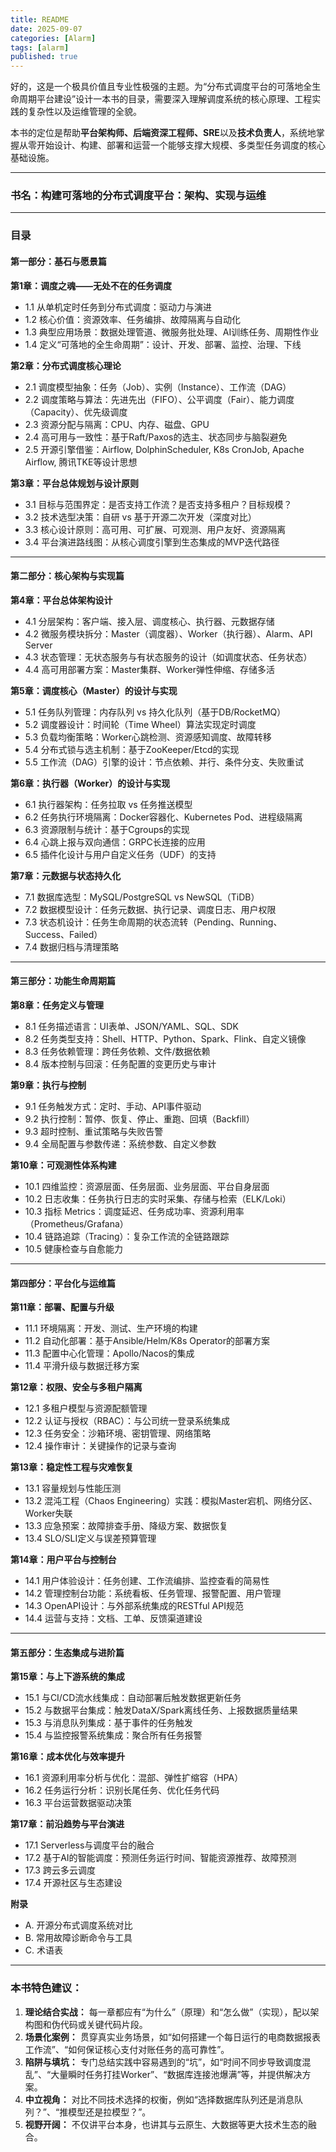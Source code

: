 ```yaml
---
title: README
date: 2025-09-07
categories: [Alarm]
tags: [alarm]
published: true
---
```


好的，这是一个极具价值且专业性极强的主题。为“分布式调度平台的可落地全生命周期平台建设”设计一本书的目录，需要深入理解调度系统的核心原理、工程实践的复杂性以及运维管理的全貌。

本书的定位是帮助**平台架构师、后端资深工程师、SRE**以及**技术负责人**，系统地掌握从零开始设计、构建、部署和运营一个能够支撑大规模、多类型任务调度的核心基础设施。

---

### **书名：构建可落地的分布式调度平台：架构、实现与运维**

---

### **目录**

#### **第一部分：基石与愿景篇**

**第1章：调度之魂——无处不在的任务调度**
*   1.1 从单机定时任务到分布式调度：驱动力与演进
*   1.2 核心价值：资源效率、任务编排、故障隔离与自动化
*   1.3 典型应用场景：数据处理管道、微服务批处理、AI训练任务、周期性作业
*   1.4 定义“可落地的全生命周期”：设计、开发、部署、监控、治理、下线

**第2章：分布式调度核心理论**
*   2.1 调度模型抽象：任务（Job）、实例（Instance）、工作流（DAG）
*   2.2 调度策略与算法：先进先出（FIFO）、公平调度（Fair）、能力调度（Capacity）、优先级调度
*   2.3 资源分配与隔离：CPU、内存、磁盘、GPU
*   2.4 高可用与一致性：基于Raft/Paxos的选主、状态同步与脑裂避免
*   2.5 开源引擎借鉴：Airflow, DolphinScheduler, K8s CronJob, Apache Airflow, 腾讯TKE等设计思想

**第3章：平台总体规划与设计原则**
*   3.1 目标与范围界定：是否支持工作流？是否支持多租户？目标规模？
*   3.2 技术选型决策：自研 vs 基于开源二次开发（深度对比）
*   3.3 核心设计原则：高可用、可扩展、可观测、用户友好、资源隔离
*   3.4 平台演进路线图：从核心调度引擎到生态集成的MVP迭代路径

---

#### **第二部分：核心架构与实现篇**

**第4章：平台总体架构设计**
*   4.1 分层架构：客户端、接入层、调度核心、执行器、元数据存储
*   4.2 微服务模块拆分：Master（调度器）、Worker（执行器）、Alarm、API Server
*   4.3 状态管理：无状态服务与有状态服务的设计（如调度状态、任务状态）
*   4.4 高可用部署方案：Master集群、Worker弹性伸缩、存储多活

**第5章：调度核心（Master）的设计与实现**
*   5.1 任务队列管理：内存队列 vs 持久化队列（基于DB/RocketMQ）
*   5.2 调度器设计：时间轮（Time Wheel）算法实现定时调度
*   5.3 负载均衡策略：Worker心跳检测、资源感知调度、故障转移
*   5.4 分布式锁与选主机制：基于ZooKeeper/Etcd的实现
*   5.5 工作流（DAG）引擎的设计：节点依赖、并行、条件分支、失败重试

**第6章：执行器（Worker）的设计与实现**
*   6.1 执行器架构：任务拉取 vs 任务推送模型
*   6.2 任务执行环境隔离：Docker容器化、Kubernetes Pod、进程级隔离
*   6.3 资源限制与统计：基于Cgroups的实现
*   6.4 心跳上报与双向通信：GRPC长连接的应用
*   6.5 插件化设计与用户自定义任务（UDF）的支持

**第7章：元数据与状态持久化**
*   7.1 数据库选型：MySQL/PostgreSQL vs NewSQL（TiDB）
*   7.2 数据模型设计：任务元数据、执行记录、调度日志、用户权限
*   7.3 状态机设计：任务生命周期的状态流转（Pending、Running、Success、Failed）
*   7.4 数据归档与清理策略

---

#### **第三部分：功能生命周期篇**

**第8章：任务定义与管理**
*   8.1 任务描述语言：UI表单、JSON/YAML、SQL、SDK
*   8.2 任务类型支持：Shell、HTTP、Python、Spark、Flink、自定义镜像
*   8.3 任务依赖管理：跨任务依赖、文件/数据依赖
*   8.4 版本控制与回滚：任务配置的变更历史与审计

**第9章：执行与控制**
*   9.1 任务触发方式：定时、手动、API事件驱动
*   9.2 执行控制：暂停、恢复、停止、重跑、回填（Backfill）
*   9.3 超时控制、重试策略与失败告警
*   9.4 全局配置与参数传递：系统参数、自定义参数

**第10章：可观测性体系构建**
*   10.1 四维监控：资源层面、任务层面、业务层面、平台自身层面
*   10.2 日志收集：任务执行日志的实时采集、存储与检索（ELK/Loki）
*   10.3 指标 Metrics：调度延迟、任务成功率、资源利用率（Prometheus/Grafana）
*   10.4 链路追踪（Tracing）：复杂工作流的全链路跟踪
*   10.5 健康检查与自愈能力

---

#### **第四部分：平台化与运维篇**

**第11章：部署、配置与升级**
*   11.1 环境隔离：开发、测试、生产环境的构建
*   11.2 自动化部署：基于Ansible/Helm/K8s Operator的部署方案
*   11.3 配置中心化管理：Apollo/Nacos的集成
*   11.4 平滑升级与数据迁移方案

**第12章：权限、安全与多租户隔离**
*   12.1 多租户模型与资源配额管理
*   12.2 认证与授权（RBAC）：与公司统一登录系统集成
*   12.3 任务安全：沙箱环境、密钥管理、网络策略
*   12.4 操作审计：关键操作的记录与查询

**第13章：稳定性工程与灾难恢复**
*   13.1 容量规划与性能压测
*   13.2 混沌工程（Chaos Engineering）实践：模拟Master宕机、网络分区、Worker失联
*   13.3 应急预案：故障排查手册、降级方案、数据恢复
*   13.4 SLO/SLI定义与误差预算管理

**第14章：用户平台与控制台**
*   14.1 用户体验设计：任务创建、工作流编排、监控查看的简易性
*   14.2 管理控制台功能：系统看板、任务管理、报警配置、用户管理
*   14.3 OpenAPI设计：与外部系统集成的RESTful API规范
*   14.4 运营与支持：文档、工单、反馈渠道建设

---

#### **第五部分：生态集成与进阶篇**

**第15章：与上下游系统的集成**
*   15.1 与CI/CD流水线集成：自动部署后触发数据更新任务
*   15.2 与数据平台集成：触发DataX/Spark离线任务、上报数据质量结果
*   15.3 与消息队列集成：基于事件的任务触发
*   15.4 与监控报警系统集成：聚合所有任务报警

**第16章：成本优化与效率提升**
*   16.1 资源利用率分析与优化：混部、弹性扩缩容（HPA）
*   16.2 任务运行分析：识别长尾任务、优化任务代码
*   16.3 平台运营数据驱动决策

**第17章：前沿趋势与平台演进**
*   17.1 Serverless与调度平台的融合
*   17.2 基于AI的智能调度：预测任务运行时间、智能资源推荐、故障预测
*   17.3 跨云多云调度
*   17.4 开源社区与生态建设

**附录**
*   A. 开源分布式调度系统对比
*   B. 常用故障诊断命令与工具
*   C. 术语表

---

### **本书特色建议：**

1.  **理论结合实战：** 每一章都应有“为什么”（原理）和“怎么做”（实现），配以架构图和伪代码或关键代码片段。
2.  **场景化案例：** 贯穿真实业务场景，如“如何搭建一个每日运行的电商数据报表工作流”、“如何保证核心支付对账任务的高可靠性”。
3.  **陷阱与填坑：** 专门总结实践中容易遇到的“坑”，如“时间不同步导致调度混乱”、“大量瞬时任务打挂Worker”、“数据库连接池爆满”等，并提供解决方案。
4.  **中立视角：** 对比不同技术选择的权衡，例如“选择数据库队列还是消息队列？”、“推模型还是拉模型？”。
5.  **视野开阔：** 不仅讲平台本身，也讲其与云原生、大数据等更大技术生态的融合。
